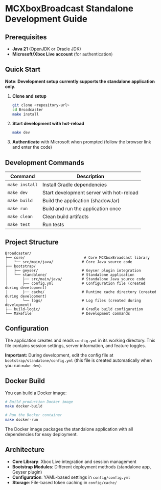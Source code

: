 # MCXboxBroadcast Standalone Development Guide

## Prerequisites

- **Java 21** (OpenJDK or Oracle JDK)
- **Microsoft/Xbox Live account** (for authentication)

## Quick Start

**Note: Development setup currently supports the standalone application only.**

1. **Clone and setup**
   ```bash
   git clone <repository-url>
   cd Broadcaster
   make install
   ```

2. **Start development with hot-reload**
   ```bash
   make dev
   ```

3. **Authenticate** with Microsoft when prompted (follow the browser link and enter the code)

## Development Commands

| Command | Description |
|---------|-------------|
| `make install` | Install Gradle dependencies |
| `make dev` | Start development server with hot-reload |
| `make build` | Build the application (shadowJar) |
| `make run` | Build and run the application once |
| `make clean` | Clean build artifacts |
| `make test` | Run tests |

## Project Structure

```
Broadcaster/
├── core/                           # Core MCXboxBroadcast library
│   └── src/main/java/             # Core Java source code
├── bootstrap/
│   ├── geyser/                    # Geyser plugin integration
│   └── standalone/                # Standalone application
│       ├── src/main/java/         # Standalone Java source code
│       ├── config.yml             # Configuration file (created during development)
│       ├── cache/                 # Runtime cache directory (created during development)
│       └── logs/                  # Log files (created during development)
├── build-logic/                   # Gradle build configuration
└── Makefile                       # Development commands
```

## Configuration

The application creates and reads `config.yml` in its working directory. This file contains session settings, server information, and feature toggles.

**Important:** During development, edit the config file at `bootstrap/standalone/config.yml` (this file is created automatically when you run `make dev`).

## Docker Build

You can build a Docker image:

```bash
# Build production Docker image
make docker-build

# Run the Docker container
make docker-run
```

The Docker image packages the standalone application with all dependencies for easy deployment.

## Architecture

- **Core Library**: Xbox Live integration and session management
- **Bootstrap Modules**: Different deployment methods (standalone app, Geyser plugin)
- **Configuration**: YAML-based settings in `config/config.yml`
- **Storage**: File-based token caching in `config/cache/`

